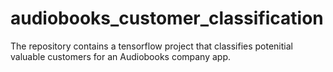 # audiobooks_customer_classification
The repository contains a tensorflow project that classifies potenitial valuable customers for an Audiobooks company app.
